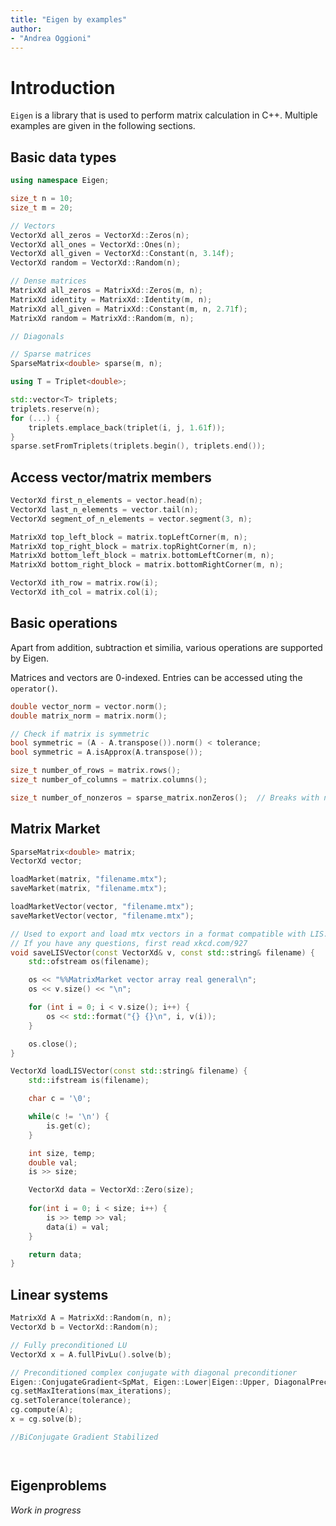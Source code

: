```yaml
---
title: "Eigen by examples"
author: 
- "Andrea Oggioni"
---
```


# Introduction

`Eigen` is a library that is used to perform matrix calculation in C++. Multiple examples are given in the following sections.

## Basic data types

```c++
using namespace Eigen;

size_t n = 10;
size_t m = 20;

// Vectors
VectorXd all_zeros = VectorXd::Zeros(n);
VectorXd all_ones = VectorXd::Ones(n);
VectorXd all_given = VectorXd::Constant(n, 3.14f);
VectorXd random = VectorXd::Random(n);

// Dense matrices
MatrixXd all_zeros = MatrixXd::Zeros(m, n);
MatrixXd identity = MatrixXd::Identity(m, n);
MatrixXd all_given = MatrixXd::Constant(m, n, 2.71f);
MatrixXd random = MatrixXd::Random(m, n);

// Diagonals

// Sparse matrices
SparseMatrix<double> sparse(m, n);

using T = Triplet<double>;

std::vector<T> triplets;
triplets.reserve(n);
for (...) {
    triplets.emplace_back(triplet(i, j, 1.61f));
}
sparse.setFromTriplets(triplets.begin(), triplets.end());
```

## Access vector/matrix members

```c++
VectorXd first_n_elements = vector.head(n);
VectorXd last_n_elements = vector.tail(n);
VectorXd segment_of_n_elements = vector.segment(3, n);

MatrixXd top_left_block = matrix.topLeftCorner(m, n);
MatrixXd top_right_block = matrix.topRightCorner(m, n);
MatrixXd bottom_left_block = matrix.bottomLeftCorner(m, n);
MatrixXd bottom_right_block = matrix.bottomRightCorner(m, n);

VectorXd ith_row = matrix.row(i);
VectorXd ith_col = matrix.col(i);
```

## Basic operations

Apart from addition, subtraction et similia, various operations are supported by Eigen.

Matrices and vectors are 0-indexed. Entries can be accessed uting the `operator()`.

```c++
double vector_norm = vector.norm();
double matrix_norm = matrix.norm();

// Check if matrix is symmetric
bool symmetric = (A - A.transpose()).norm() < tolerance;
bool symmetric = A.isApprox(A.transpose());

size_t number_of_rows = matrix.rows();
size_t number_of_columns = matrix.columns();

size_t number_of_nonzeros = sparse_matrix.nonZeros();  // Breaks with non sparse.
```

## Matrix Market

```c++
SparseMatrix<double> matrix;
VectorXd vector;

loadMarket(matrix, "filename.mtx");
saveMarket(matrix, "filename.mtx");

loadMarketVector(vector, "filename.mtx");
saveMarketVector(vector, "filename.mtx");

// Used to export and load mtx vectors in a format compatible with LIS.
// If you have any questions, first read xkcd.com/927
void saveLISVector(const VectorXd& v, const std::string& filename) {
    std::ofstream os(filename);

    os << "%%MatrixMarket vector array real general\n";
    os << v.size() << "\n";

    for (int i = 0; i < v.size(); i++) {
        os << std::format("{} {}\n", i, v(i));
    }

    os.close();
}

VectorXd loadLISVector(const std::string& filename) {
    std::ifstream is(filename);

    char c = '\0';

    while(c != '\n') {
        is.get(c);
    }

    int size, temp;
    double val;
    is >> size;

    VectorXd data = VectorXd::Zero(size);
    
    for(int i = 0; i < size; i++) {
        is >> temp >> val;
        data(i) = val;
    }

    return data;
}
```

## Linear systems

```c++
MatrixXd A = MatrixXd::Random(n, n);
VectorXd b = VectorXd::Random(n);

// Fully preconditioned LU
VectorXd x = A.fullPivLu().solve(b);

// Preconditioned complex conjugate with diagonal preconditioner
Eigen::ConjugateGradient<SpMat, Eigen::Lower|Eigen::Upper, DiagonalPreconditioner<double>> cg;
cg.setMaxIterations(max_iterations);
cg.setTolerance(tolerance);
cg.compute(A);
x = cg.solve(b);

//BiConjugate Gradient Stabilized




```

## Eigenproblems

_Work in progress_